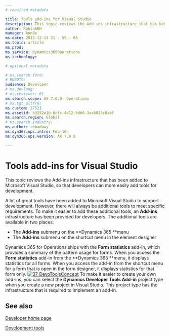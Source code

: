 ```yaml
---
# required metadata

title: Tools add-ins for Visual Studio
description: This topic reviews the Add-ins infrastructure that has been added to Microsoft Visual Studio, so that developers can more easily add tools for development.
author: RobinARH
manager: AnnBe
ms.date: 2015-12-13 21 - 59 - 05
ms.topic: article
ms.prod: 
ms.service: Dynamics365Operations
ms.technology: 

# optional metadata

# ms.search.form: 
# ROBOTS: 
audience: Developer
# ms.devlang: 
# ms.reviewer: 61
ms.search.scope: AX 7.0.0, Operations
# ms.tgt_pltfrm: 
ms.custom: 27521
ms.assetid: b3252e1b-6cfc-4d12-9d66-3aa6025c8abf
ms.search.region: Global
# ms.search.industry: 
ms.author: robadawy
ms.dyn365.ops.intro: Feb-16
ms.dyn365.ops.version: AX 7.0.0

---
```


# Tools add-ins for Visual Studio

This topic reviews the Add-ins infrastructure that has been added to Microsoft Visual Studio, so that developers can more easily add tools for development.

A lot of great tools have been added to Microsoft Visual Studio to support development. However, there will always be additional tools to meet specific requirements. To make it easier to add these additional tools, an **Add-ins** infrastructure has been provided for developers. The additional tools are available in two places:

-   The **Add-ins** submenu on the **Dynamics 365 **menu
-   The **Add-ins** submenu on the shortcut menu in the element designer

Dynamics 365 for Operations ships with the **Form statistics** add-in, which provides a summary of the pattern usage for forms. When you access the **Form statistics** add-in from the **Dynamics 365 **menu, it displays statistics for all forms. When you access the add-in from the shortcut menu for a form that is open in the form designer, it displays statistics for that form only. [![37\_DevoToolsConcept](./media/37_devotoolsconcept.png)](./media/37_devotoolsconcept.png) To make it easier to create your own add-ins, you can select the **Dynamics Developer Tools Add-in** project type when you create a new project in Visual Studio. This project type has the infrastructure that is required to implement an add-in.

See also
--------

[Developer home page](developer-landing-page.md)

[Development tools](development-tools.md)


